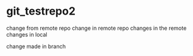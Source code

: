 # git_testrepo2
change from remote repo
change in remote repo
changes in the remote
changes in local


change made in branch
